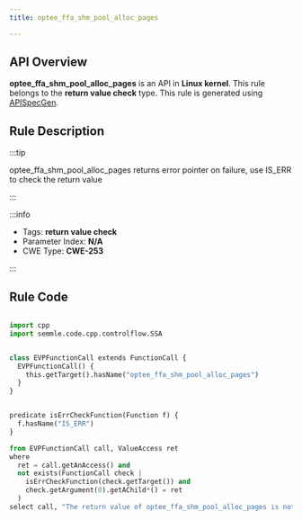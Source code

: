 ```yaml
---
title: optee_ffa_shm_pool_alloc_pages

---
```



## API Overview
**optee_ffa_shm_pool_alloc_pages** is an API in **Linux kernel**. This rule belongs to the **return value check** type. This rule is generated using [APISpecGen](../../tools/APISpecGen).
## Rule Description

:::tip

optee_ffa_shm_pool_alloc_pages returns error pointer on failure, use IS_ERR to check the return value

:::

:::info

- Tags: **return value check**
- Parameter Index: **N/A**
- CWE Type: **CWE-253**

:::

## Rule Code
```python

import cpp
import semmle.code.cpp.controlflow.SSA


class EVPFunctionCall extends FunctionCall {
  EVPFunctionCall() {
    this.getTarget().hasName("optee_ffa_shm_pool_alloc_pages")
  }
}


predicate isErrCheckFunction(Function f) {
  f.hasName("IS_ERR") 
}

from EVPFunctionCall call, ValueAccess ret
where
  ret = call.getAnAccess() and
  not exists(FunctionCall check |
    isErrCheckFunction(check.getTarget()) and
    check.getArgument(0).getAChild*() = ret
  )
select call, "The return value of optee_ffa_shm_pool_alloc_pages is not checked with IS_ERR."
    
```